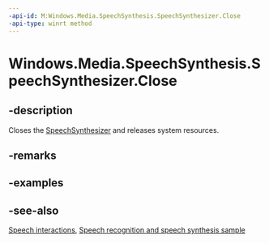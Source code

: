 ```yaml
---
-api-id: M:Windows.Media.SpeechSynthesis.SpeechSynthesizer.Close
-api-type: winrt method
---
```


<!-- Method syntax
public void Close()
-->

# Windows.Media.SpeechSynthesis.SpeechSynthesizer.Close

## -description

Closes the [SpeechSynthesizer](speechsynthesizer.md) and releases system resources.

## -remarks

## -examples

## -see-also

[Speech interactions](https://docs.microsoft.com/windows/uwp/design/input/speech-interactions), [Speech recognition and speech synthesis sample](https://github.com/Microsoft/Windows-universal-samples/tree/master/Samples/SpeechRecognitionAndSynthesis)
